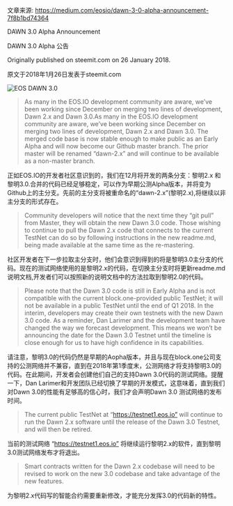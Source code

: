 文章来源:
https://medium.com/eosio/dawn-3-0-alpha-announcement-7f8b1bd74364

DAWN 3.0 Alpha Announcement

DAWN 3.0 Alpha 公告

Originally published on steemit.com on 26 January 2018.

原文于2018年1月26日发表于steemit.com

![EOS DAWN 3.0](https://cdn-images-1.medium.com/max/800/0*99bwkzCu517eJ3tZ.png)

> As many in the EOS.IO development community are aware, we’ve been working since December on merging two lines of development, Dawn 2.x and Dawn 3.0.As many in the EOS.IO development community are aware, we’ve been working since December on merging two lines of development, Dawn 2.x and Dawn 3.0. The merged code base is now stable enough to make public as an Early Alpha and will now become our Github master branch. The prior master will be renamed “dawn-2.x” and will continue to be available as a non-master branch.

正如EOS.IO的开发者社区意识到的，我们在12月将开发的两条分支：黎明2.x 和 黎明3.0.合并的代码已经足够稳定，可以作为早期公测Alpha版本，并将变为Github上的主分支。先前的主分支将被重命名的“dawn-2.x”(黎明2.x),将继续以非主分支的形式存在。

> Community developers will notice that the next time they “git pull” from Master, they will obtain the new Dawn 3.0 code. Those wishing to continue to pull the Dawn 2.x code that connects to the current TestNet can do so by following instructions in the new readme.md, being made available at the same time as the re-mastering.

社区开发者在下一步拉取主分支时，他们会意识到得到的将是黎明3.0主分支的代码。现在的测试网络使用的是黎明2.x的代码，在切换主分支时将更新readme.md说明文档,开发者们可以按照新的说明文档中的方法拉取到黎明2.0的代码。

> Please note that the Dawn 3.0 code is still in Early Alpha and is not compatible with the current block.one-provided public TestNet; it will not be available in a public TestNet until the end of Q1 2018. In the interim, developers may create their own testnets with the new Dawn 3.0 code. As a reminder, Dan Larimer and the development team have changed the way we forecast development. This means we won’t be announcing the date for the Dawn 3.0 Testnet until the timeline is close enough for us to have high confidence in its capabilities.

请注意，黎明3.0的代码仍然是早期的Aopha版本，并且与现在block.one公司支持的公测网络并不兼容，直到在2018年第1季度末，公测网络才将支持黎明3.0的代码。在此期间，开发者会创建他们自己的支持Dawn 3.0代码的测试网络。提醒一下，Dan Larimer和开发团队已经切换了早期的开发模式，这意味着，直到我们对Dawn 3.0的性能有足够高的信心时，我们才会声明Dawn 3.0 测试网络的发布时间。

> The current public TestNet at “https://testnet1.eos.io” will continue to run the Dawn 2.x software until the release of the Dawn 3.0 Testnet, and will then be retired.

当前的测试网络 “https://testnet1.eos.io” 将继续运行黎明2.x的软件，直到黎明3.0测试网络发布才将退出。

> Smart contracts written for the Dawn 2.x codebase will need to be revised to work on the new 3.0 codebase and take advantage of the new features.

为黎明2.x代码写的智能合约需要重新修改，才能充分发挥3.0的代码新的特性。
